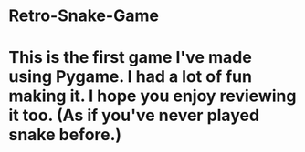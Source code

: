 # Retro-Snake-Game
# This is the first game I've made using Pygame. I had a lot of fun making it. I hope you enjoy reviewing it too. (As if you've never played snake before.)
